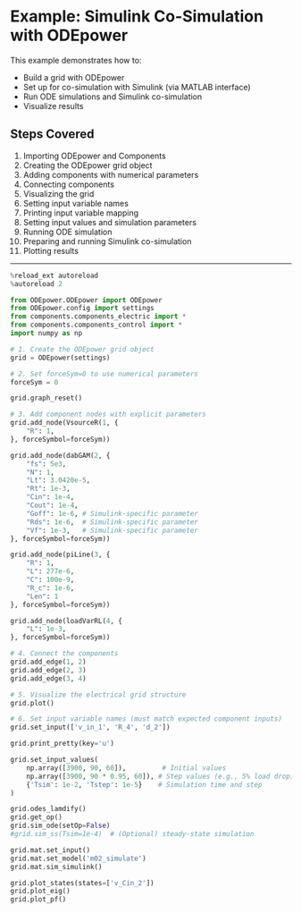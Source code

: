 # Example: Simulink Co-Simulation with ODEpower

This example demonstrates how to:
- Build a grid with ODEpower
- Set up for co-simulation with Simulink (via MATLAB interface)
- Run ODE simulations and Simulink co-simulation
- Visualize results

## Steps Covered
1. Importing ODEpower and Components
2. Creating the ODEpower grid object
3. Adding components with numerical parameters
4. Connecting components
5. Visualizing the grid
6. Setting input variable names
7. Printing input variable mapping
8. Setting input values and simulation parameters
9. Running ODE simulation
10. Preparing and running Simulink co-simulation
11. Plotting results

---

```python
%reload_ext autoreload
%autoreload 2

from ODEpower.ODEpower import ODEpower
from ODEpower.config import settings
from components.components_electric import *
from components.components_control import *
import numpy as np

# 1. Create the ODEpower grid object
grid = ODEpower(settings)

# 2. Set forceSym=0 to use numerical parameters
forceSym = 0

grid.graph_reset()

# 3. Add component nodes with explicit parameters
grid.add_node(VsourceR(1, {
    "R": 1,
}, forceSymbol=forceSym))

grid.add_node(dabGAM(2, {
    "fs": 5e3,
    "N": 1,
    "Lt": 3.0420e-5,
    "Rt": 1e-3,
    "Cin": 1e-4,
    "Cout": 1e-4,
    "Goff": 1e-6, # Simulink-specific parameter
    "Rds": 1e-6,  # Simulink-specific parameter
    "Vf": 1e-3,   # Simulink-specific parameter
}, forceSymbol=forceSym))

grid.add_node(piLine(3, {
    "R": 1,
    "L": 277e-6,
    "C": 100e-9,
    "R_c": 1e-6,
    "Len": 1
}, forceSymbol=forceSym))

grid.add_node(loadVarRL(4, {
    "L": 1e-3,
}, forceSymbol=forceSym))

# 4. Connect the components
grid.add_edge(1, 2)
grid.add_edge(2, 3)
grid.add_edge(3, 4)

# 5. Visualize the electrical grid structure
grid.plot()

# 6. Set input variable names (must match expected component inputs)
grid.set_input(['v_in_1', 'R_4', 'd_2'])

grid.print_pretty(key='u')

grid.set_input_values(
    np.array([3900, 90, 60]),         # Initial values
    np.array([3900, 90 * 0.95, 60]), # Step values (e.g., 5% load drop)
    {'Tsim': 1e-2, 'Tstep': 1e-5}    # Simulation time and step
)

grid.odes_lamdify()
grid.get_op()
grid.sim_ode(setOp=False)
#grid.sim_ss(Tsim=1e-4)  # (Optional) steady-state simulation

grid.mat.set_input()
grid.mat.set_model('m02_simulate')
grid.mat.sim_simulink()

grid.plot_states(states=['v_Cin_2'])
grid.plot_eig()
grid.plot_pf()
```
